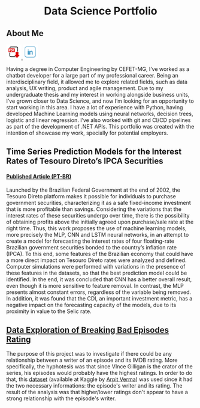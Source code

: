 <h1 align="center"> Data Science Portfolio </h1>

## About Me
<a href="https://github.com/juniorsergio/portfolio/raw/master/files/SergioJunior_CV_English.pdf">
  <img src="https://raw.githubusercontent.com/juniorsergio/Portfolio/master/images/pdf.jpg" alt="Curriculum" height="40" width="40" />
</a> <a href="https://www.linkedin.com/in/juniorsergio/">
  <img src="https://raw.githubusercontent.com/juniorsergio/Portfolio/master/images/linkedin.png" alt="LinkedIn" height="40" width="40" />
</a> 

Having a degree in Computer Engineering by CEFET-MG, I’ve worked as a chatbot developer for a large part of my professional career. Being an interdisciplinary field, it allowed me to explore related fields, such as data analysis, UX writing, product and agile management. Due to my undergraduate thesis and my interest in working alongside business units, I’ve grown closer to Data Science, and now I’m looking for an opportunity to start working in this area. I have a lot of experience with Python, having developed Machine Learning models using neural networks, decision trees, logistic and linear regression. I’ve also worked with git and CI/CD pipelines as part of the development of .NET APIs. This portfolio was created with the intention of showcase my work, specially for potential employers.

## Time Series Prediction Models for the Interest Rates of Tesouro Direto’s IPCA Securities
#### [Published Article (PT-BR)](http://dx.doi.org/10.21528/CBIC2021-11)

Launched by the Brazilian Federal Government at the end of 2002, the Tesouro Direto platform makes it possible for individuals to purchase government securities, characterizing it as a safe fixed-income investment that is more profitable than savings. Considering the variations that the interest rates of these securities undergo over time, there is the possibility of obtaining profits above the initially agreed upon purchase/sale rate at the right time. Thus, this work proposes the use of machine learning models, more precisely the MLP, CNN and LSTM neural networks, in an attempt to create a model for forecasting the interest rates of four floating-rate Brazilian government securities bonded to the country’s inflation rate (IPCA). To this end, some features of the Brazilian economy that could have a more direct impact on Tesouro Direto rates were analyzed and defined. Computer simulations were performed with variations in the presence of these features in the datasets, so that the best prediction model could be identified. In the end, it was concluded that CNN has a better overall result, even though it is more sensitive to feature removal. In contrast, the MLP presents almost constant errors, regardless of the variable being removed. In addition, it was found that the CDI, an important investment metric, has a negative impact on the forecasting capacity of the models, due to its proximity in value to the Selic rate.

## [Data Exploration of Breaking Bad Episodes Rating](https://github.com/juniorsergio/DataExploration/tree/master/Breaking%20Bad%20-%20Rating%20analysis)

The purpose of this project was to investigate if there could be any relationship between a writer of an episode and its IMDB rating. More specifically, the hyphotesis was that since VInce Gilligan is the crator of the series, his episodes would probably have the highest ratings. In order to do that, this [dataset](https://www.kaggle.com/varpit94/breaking-bad-tv-show-all-seasons-episodes-data) (available at Kaggle by [Arpit Verma](https://www.kaggle.com/varpit94)) was used since it had the two necessary informations: the episode's writer and its rating. The result of the analysis was that higher/lower ratings don't appear to have a strong relationship with the episode's writer.
